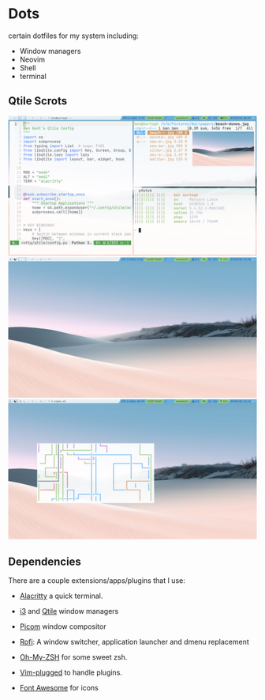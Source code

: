 
# Dots

certain dotfiles for my system including:

- Window managers
- Neovim
- Shell
- terminal

## Qtile Scrots

![Qtile Layout](https://github.com/BenGH28/dots/blob/master/.screenshots/qconf_conf1.png)
![Qtile Desktop](https://github.com/BenGH28/dots/blob/master/.screenshots/qtile_desktop.png)
![Qtile Floating](https://github.com/BenGH28/dots/blob/master/.screenshots/qtile_floating.png)

## Dependencies

There are a couple extensions/apps/plugins that I use:

- [Alacritty] a quick terminal.
- [i3] and [Qtile] window managers
- [Picom] window compositor
- [Rofi]: A window switcher, application launcher and dmenu replacement
- [Oh-My-ZSH] for some sweet zsh.
- [Vim-plugged] to handle plugins.
- [Font Awesome] for icons
  
  [Oh-My-ZSH]: https://ohmyz.sh/
  [Vim-plugged]: https://github.com/junegunn/vim-plug
  [Alacritty]: https://github.com/alacritty/alacritty
  [Rofi]: https://github.com/davatorium/rofi
  [i3]: https://i3wm.org/
  [Picom]: https://wiki.archlinux.org/index.php/Picom
  [Font Awesome]: https://fontawesome.com/
  [Qtile]: https://qtile.org/

